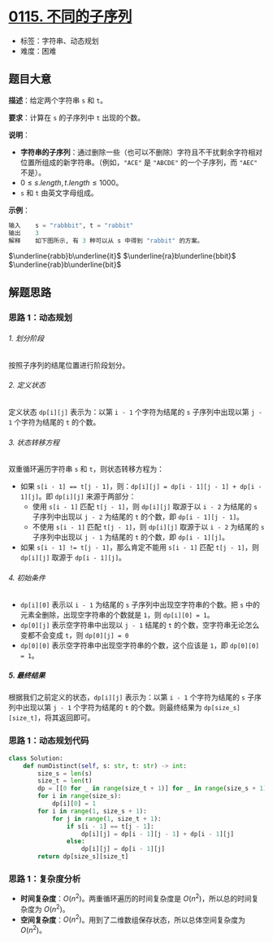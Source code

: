 # [0115. 不同的子序列](https://leetcode.cn/problems/distinct-subsequences/)

- 标签：字符串、动态规划
- 难度：困难

## 题目大意

**描述**：给定两个字符串 `s` 和 `t`。

**要求**：计算在 `s` 的子序列中 `t` 出现的个数。

**说明**：

- **字符串的子序列**：通过删除一些（也可以不删除）字符且不干扰剩余字符相对位置所组成的新字符串。（例如，`"ACE"` 是 `"ABCDE"` 的一个子序列，而 `"AEC"` 不是）。
- $0 \le s.length, t.length \le 1000$。
- `s` 和 `t` 由英文字母组成。

**示例**：

```Python
输入    s = "rabbbit", t = "rabbit"
输出    3
解释    如下图所示, 有 3 种可以从 s 中得到 "rabbit" 的方案。
```

$\underline{rabb}b\underline{it}$
$\underline{ra}b\underline{bbit}$
$\underline{rab}b\underline{bit}$

## 解题思路

### 思路 1：动态规划

###### 1. 划分阶段

按照子序列的结尾位置进行阶段划分。

###### 2. 定义状态

定义状态 `dp[i][j]` 表示为：以第 `i - 1` 个字符为结尾的 `s` 子序列中出现以第 `j - 1` 个字符为结尾的 `t` 的个数。

###### 3. 状态转移方程

双重循环遍历字符串 `s` 和 `t`，则状态转移方程为：

- 如果 `s[i - 1] == t[j - 1]`，则：`dp[i][j] = dp[i - 1][j - 1] + dp[i - 1][j]`。即 `dp[i][j]` 来源于两部分：
  - 使用 `s[i - 1]` 匹配 `t[j - 1]`，则 `dp[i][j]` 取源于以 `i - 2` 为结尾的 `s` 子序列中出现以 `j - 2` 为结尾的 `t` 的个数，即 `dp[i - 1][j - 1]`。
  - 不使用 `s[i - 1]` 匹配 `t[j - 1]`，则 `dp[i][j]` 取源于以 `i - 2` 为结尾的 `s` 子序列中出现以 `j - 1` 为结尾的 `t` 的个数，即 `dp[i - 1][j]`。
- 如果 `s[i - 1] != t[j - 1]`，那么肯定不能用 `s[i - 1]` 匹配 `t[j - 1]`，则 `dp[i][j]` 取源于 `dp[i - 1][j]`。

###### 4. 初始条件

- `dp[i][0]` 表示以 `i - 1` 为结尾的 `s` 子序列中出现空字符串的个数。把 `s` 中的元素全删除，出现空字符串的个数就是 `1`，则 `dp[i][0] = 1`。
- `dp[0][j]` 表示空字符串中出现以 `j - 1` 结尾的 `t` 的个数，空字符串无论怎么变都不会变成 `t`，则 `dp[0][j] = 0`
- `dp[0][0]` 表示空字符串中出现空字符串的个数，这个应该是 `1`，即 `dp[0][0] = 1`。

##### 5. 最终结果

根据我们之前定义的状态，`dp[i][j]` 表示为：以第 `i - 1` 个字符为结尾的 `s` 子序列中出现以第 `j - 1` 个字符为结尾的 `t` 的个数。则最终结果为 `dp[size_s][size_t]`，将其返回即可。

### 思路 1：动态规划代码

```Python
class Solution:
    def numDistinct(self, s: str, t: str) -> int:
        size_s = len(s)
        size_t = len(t)
        dp = [[0 for _ in range(size_t + 1)] for _ in range(size_s + 1)]
        for i in range(size_s):
            dp[i][0] = 1
        for i in range(1, size_s + 1):
            for j in range(1, size_t + 1):
                if s[i - 1] == t[j - 1]:
                    dp[i][j] = dp[i - 1][j - 1] + dp[i - 1][j]
                else:
                    dp[i][j] = dp[i - 1][j]
        return dp[size_s][size_t]
```

### 思路 1：复杂度分析

- **时间复杂度**：$O(n^2)$。两重循环遍历的时间复杂度是 $O(n^2)$，所以总的时间复杂度为 $O(n^2)$。
- **空间复杂度**：$O(n^2)$。用到了二维数组保存状态，所以总体空间复杂度为 $O(n^2)$。

